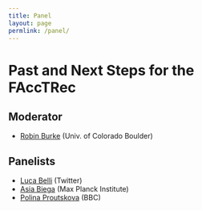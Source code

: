 ```yaml
---
title: Panel
layout: page
permlink: /panel/
---
```


# Past and Next Steps for the FAccTRec

## Moderator

* [Robin Burke](https://www.colorado.edu/cmci/people/college-leadership/robin-burke) (Univ. of Colorado Boulder)

## Panelists

* [Luca Belli](https://www.linkedin.com/in/lbelli/) (Twitter)
* [Asia Biega](https://asiabiega.github.io/) (Max Planck Institute)
* [Polina Proutskova](https://www.linkedin.com/in/polina-proutskova-522814191/) (BBC)
